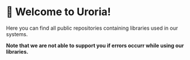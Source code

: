 # 👋 Welcome to Uroria!

Here you can find all public repositories containing libraries used in our systems.

**Note that we are not able to support you if errors occurr while using our libraries.**
